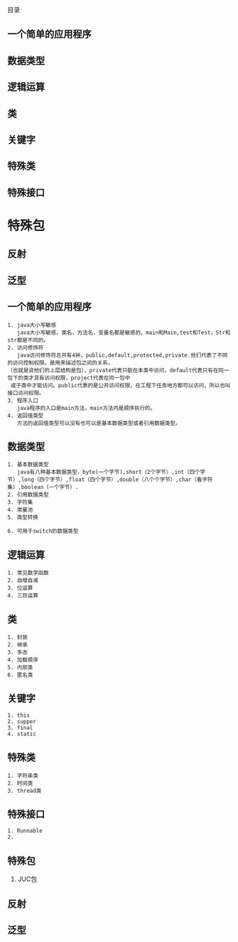 目录
##  一个简单的应用程序
##  数据类型
## 逻辑运算
## 类
## 关键字
## 特殊类
## 特殊接口
# 特殊包
## 反射
## 泛型


##  一个简单的应用程序
    1. java大小写敏感
       java大小写敏感，类名，方法名，变量名都是敏感的，main和Main,test和Test，Str和str都是不同的。
    2. 访问修饰符
       java访问修饰符总共有4钟，public,default,protected,private.他们代表了不同的访问控制权限。是用来描述包之间的关系，
    （也就是说他们的上层结构是包），private代表只能在本类中访问，default代表只有在同一包下的类才具有访问权限，project代表在同一包中
     或子类中才能访问。public代表的是公共访问权限，在工程下任务地方都可以访问，所以也叫接口访问权限。
    3. 程序入口
       java程序的入口是main方法，main方法内是顺序执行的。
    4. 返回值类型
       方法的返回值类型可以没有也可以是基本数据类型或者引用数据类型。
##  数据类型
    1. 基本数据类型
       java有八种基本数据类型，byte(一个字节),short（2个字节）,int（四个字节）,long（四个字节）,float（四个字节）,double（八个个字节）,char（看字符集）,boolean（一个字节）.
    2. 引用数据类型 
    3. 字符集
    4. 常量池
    5. 类型转换

    6. 可用于switch的数据类型
##  逻辑运算
    1. 常见数学函数
    2. 自增自减
    3. 位运算
    4. 三目运算
##  类
    1. 封装
    2. 继承
    3. 多态
    4. 加载顺序
    5. 内部类
    6. 匿名类
##  关键字
    1. this
    2. supper
    3. final
    4. static
##  特殊类
    1. 字符串类
    2. 时间类
    3. thread类
## 特殊接口
    1. Runnable
    2. 
## 特殊包
   1. JUC包
## 反射
## 泛型
